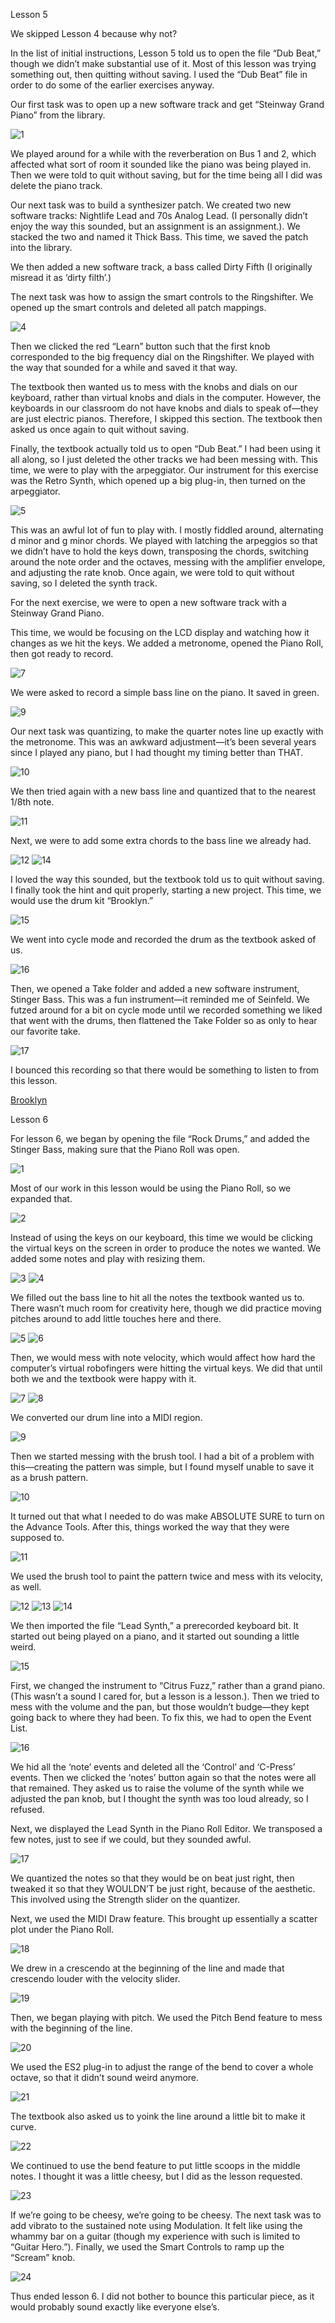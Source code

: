 Lesson 5


We skipped Lesson 4 because why not?

In the list of initial instructions, Lesson 5 told us to open the file “Dub Beat,” though we didn’t make substantial use of it.  Most of this lesson was trying something out, then quitting without saving.  I used the “Dub Beat” file in order to do some of the earlier exercises anyway.

Our first task was to open up a new software track and get “Steinway Grand Piano” from the library.

![1](/Images/L5S1.png)

We played around for a while with the reverberation on Bus 1 and 2, which affected what sort of room it sounded like the piano was being played in.  Then we were told to quit without saving, but for the time being all I did was delete the piano track.

Our next task was to build a synthesizer patch.  We created two new software tracks: Nightlife Lead and 70s Analog Lead.  (I personally didn’t enjoy the way this sounded, but an assignment is an assignment.). We stacked the two and named it Thick Bass.  This time, we saved the patch into the library.

We then added a new software track, a bass called Dirty Fifth (I originally misread it as ‘dirty filth’.)

The next task was how to assign the smart controls to the Ringshifter.  We opened up the smart controls and deleted all patch mappings.

![4](/Images/L5S4.png)

Then we clicked the red “Learn” button such that the first knob corresponded to the big frequency dial on the Ringshifter.  We played with the way that sounded for a while and saved it that way.

The textbook then wanted us to mess with the knobs and dials on our keyboard, rather than virtual knobs and dials in the computer.  However, the keyboards in our classroom do not have knobs and dials to speak of—they are just electric pianos.  Therefore, I skipped this section.  The textbook then asked us once again to quit without saving.

Finally, the textbook actually told us to open “Dub Beat.”  I had been using it all along, so I just deleted the other tracks we had been messing with.  This time, we were to play with the arpeggiator.  Our instrument for this exercise was the Retro Synth, which opened up a big plug-in, then turned on the arpeggiator.

![5](/Images/L5S5.png)

This was an awful lot of fun to play with.  I mostly fiddled around, alternating d minor and g minor chords.  We played with latching the arpeggios so that we didn’t have to hold the keys down, transposing the chords, switching around the note order and the octaves, messing with the amplifier envelope, and adjusting the rate knob.  Once again, we were told to quit without saving, so I deleted the synth track.

For the next exercise, we were to open a new software track with a Steinway Grand Piano.

This time, we would be focusing on the LCD display and watching how it changes as we hit the keys.  We added a metronome, opened the Piano Roll, then got ready to record.

![7](/Images/L5S7.png)

We were asked to record a simple bass line on the piano.  It saved in green.

![9](/Images/L5S9.png)

Our next task was quantizing, to make the quarter notes line up exactly with the metronome.  This was an awkward adjustment—it’s been several years since I played any piano, but I had thought my timing better than THAT.

![10](/Images/L5S10.png)

We then tried again with a new bass line and quantized that to the nearest 1/8th note.

![11](/Images/L5S11.png)

Next, we were to add some extra chords to the bass line we already had.

![12](/Images/L5S12.png)
![14](/Images/L5S14.png)

I loved the way this sounded, but the textbook told us to quit without saving.  I finally took the hint and quit properly, starting a new project.  This time, we would use the drum kit “Brooklyn.”

![15](/Images/L5S15.png)

We went into cycle mode and recorded the drum as the textbook asked of us.

![16](/Images/L5S16.png)

Then, we opened a Take folder and added a new software instrument, Stinger Bass.  This was a fun instrument—it reminded me of Seinfeld.  We futzed around for a bit on cycle mode until we recorded something we liked that went with the drums, then flattened the Take Folder so as only to hear our favorite take.

![17](/Images/L5S17.png)

I bounced this recording so that there would be something to listen to from this lesson.

[Brooklyn](/Audio/brooklynKBG.mp3)


Lesson 6


For lesson 6, we began by opening the file “Rock Drums,” and added the Stinger Bass, making sure that the Piano Roll was open.

![1](/Images/L6S1.png)

Most of our work in this lesson would be using the Piano Roll, so we expanded that.

![2](/Images/L6S2.png)

Instead of using the keys on our keyboard, this time we would be clicking the virtual keys on the screen in order to produce the notes we wanted.  We added some notes and play with resizing them.

![3](/Images/L6S3.png)
![4](/Images/L6S4.png)

We filled out the bass line to hit all the notes the textbook wanted us to.  There wasn’t much room for creativity here, though we did practice moving pitches around to add little touches here and there.

![5](/Images/L6S5.png)
![6](/Images/L6S6.png)

Then, we would mess with note velocity, which would affect how hard the computer’s virtual robofingers were hitting the virtual keys.  We did that until both we and the textbook were happy with it.

![7](/Images/L6S7.png)
![8](/Images/L6S8.png)

We converted our drum line into a MIDI region.

![9](/Images/L6S9.png)

Then we started messing with the brush tool.  I had a bit of a problem with this—creating the pattern was simple, but I found myself unable to save it as a brush pattern.

![10](/Images/L6S10.png)

It turned out that what I needed to do was make ABSOLUTE SURE to turn on the Advance Tools.  After this, things worked the way that they were supposed to.

![11](/Images/L6S11.png)

We used the brush tool to paint the pattern twice and mess with its velocity, as well.

![12](/Images/L6S12.png)
![13](/Images/L6S13.png)
![14](/Images/L6S14.png)

We then imported the file “Lead Synth,” a prerecorded keyboard bit.  It started out being played on a piano, and it started out sounding a little weird.

![15](/Images/L6S15.png)

First, we changed the instrument to “Citrus Fuzz,” rather than a grand piano.  (This wasn’t a sound I cared for, but a lesson is a lesson.). Then we tried to mess with the volume and the pan, but those wouldn’t budge—they kept going back to where they had been.  To fix this, we had to open the Event List.

![16](/Images/L6S16.png)

We hid all the ‘note’ events and deleted all the ‘Control’ and ‘C-Press’ events.  Then we clicked the ‘notes’ button again so that the notes were all that remained.  They asked us to raise the volume of the synth while we adjusted the pan knob, but I thought the synth was too loud already, so I refused.

Next, we displayed the Lead Synth in the Piano Roll Editor.  We transposed a few notes, just to see if we could, but they sounded awful.

![17](/Images/L6S17.png)

We quantized the notes so that they would be on beat just right, then tweaked it so that they WOULDN’T be just right, because of the aesthetic.  This involved using the Strength slider on the quantizer.

Next, we used the MIDI Draw feature.  This brought up essentially a scatter plot under the Piano Roll.

![18](/Images/L6S18.png)

We drew in a crescendo at the beginning of the line and made that crescendo louder with the velocity slider.

![19](/Images/L6S19.png)

Then, we began playing with pitch.  We used the Pitch Bend feature to mess with the beginning of the line.

![20](/Images/L6S20.png)

We used the ES2 plug-in to adjust the range of the bend to cover a whole octave, so that it didn’t sound weird anymore.

![21](/Images/L6S21.png)

The textbook also asked us to yoink the line around a little bit to make it curve.

![22](/Images/L6S22.png)

We continued to use the bend feature to put little scoops in the middle notes.  I thought it was a little cheesy, but I did as the lesson requested.

![23](/Images/L6S23.png)

If we’re going to be cheesy, we’re going to be cheesy.  The next task was to add vibrato to the sustained note using Modulation.  It felt like using the whammy bar on a guitar (though my experience with such is limited to “Guitar Hero.”).  Finally, we used the Smart Controls to ramp up the “Scream” knob.

![24](/Images/L6S24.png)

Thus ended lesson 6.  I did not bother to bounce this particular piece, as it would probably sound exactly like everyone else’s.
